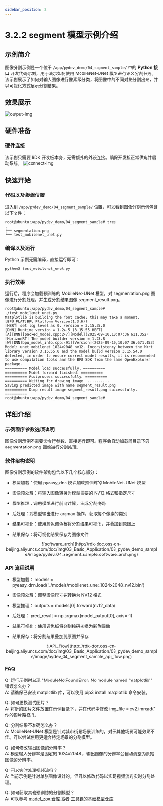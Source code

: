 ```yaml
---
sidebar_position: 2
---
```


# 3.2.2 segment 模型示例介绍

## 示例简介
图像分割示例是一个位于 `/app/pydev_demo/04_segment_sample/` 中的 **Python 接口** 开发代码示例，用于演示如何使用 MobileNet-UNet 模型进行语义分割任务。该示例展示了如何对输入图像进行像素级分类，将图像中的不同对象分割出来，并以可视化方式展示分割结果。

## 效果展示
![output-img](http://rdk-doc.oss-cn-beijing.aliyuncs.com/doc/img/03_Basic_Application/03_pydev_demo_sample/image/pydev_04_runing.png)

## 硬件准备

### 硬件连接
该示例只需要 RDK 开发板本身，无需额外的外设连接。确保开发板正常供电并启动系统。
![connect-img](http://rdk-doc.oss-cn-beijing.aliyuncs.com/doc/img/03_Basic_Application/03_pydev_demo_sample/image/pydev_04_hw_connect.png)

## 快速开始

### 代码以及板端位置
进入到 `/app/pydev_demo/04_segment_sample/` 位置，可以看到图像分割示例包含以下文件：
```
root@ubuntu:/app/pydev_demo/04_segment_sample# tree 
.
├── segmentation.png
└── test_mobilenet_unet.py
```

### 编译以及运行
Python 示例无需编译，直接运行即可：

```bash
python3 test_mobilenet_unet.py
```

### 执行效果

运行后，程序会加载预训练的 MobileNet-UNet 模型，对 segmentation.png 图像进行分割处理，并生成分割结果图像 segment_result.png。

```
root@ubuntu:/app/pydev_demo/04_segment_sample# ./test_mobilenet_unet.py 
Matplotlib is building the font cache; this may take a moment.
[BPU_PLAT]BPU Platform Version(1.3.6)!
[HBRT] set log level as 0. version = 3.15.55.0
[DNN] Runtime version = 1.24.5_(3.15.55 HBRT)
[A][DNN][packed_model.cpp:247][Model](2025-09-10,10:07:36.611.352) [HorizonRT] The model builder version = 1.23.8
[W][DNN]bpu_model_info.cpp:491][Version](2025-09-10,10:07:36.671.453) Model: unet_mobilenet_1024x2048_nv12. Inconsistency between the hbrt library version 3.15.55.0 and the model build version 3.15.54.0 detected, in order to ensure correct model results, it is recommended to use compilation tools and the BPU SDK from the same OpenExplorer package.
========== Model load successfully. ==========
========== Model forward finished. ==========
========== Postprocess successfully. ==========
========== Waiting for drawing image  ..........
Saving predicted image with name segment_result.png 
========== Dump result image segment_result.png successfully. ==========
root@ubuntu:/app/pydev_demo/04_segment_sample# 
```

## 详细介绍

### 示例程序参数选项说明
图像分割示例不需要命令行参数，直接运行即可。程序会自动加载同目录下的 segmentation.png 图像进行分割处理。

### 软件架构说明
图像分割示例的软件架构包含以下几个核心部分：

- 模型加载：使用 pyeasy_dnn 模块加载预训练的 MobileNet-UNet 模型

- 图像预处理：将输入图像转换为模型需要的 NV12 格式和指定尺寸

- 模型推理：调用模型进行前向计算，生成分割掩码

- 后处理：对模型输出进行 argmax 操作，获取每个像素的类别

- 结果可视化：使用颜色调色板将分割结果可视化，并叠加到原图上

- 结果保存：将可视化结果保存为图像文件

<center>
![software_arch](http://rdk-doc.oss-cn-beijing.aliyuncs.com/doc/img/03_Basic_Application/03_pydev_demo_sample/image/pydev_04_segment_sample_software_arch.png)
</center>

### API 流程说明
- 模型加载： models = pyeasy_dnn.load('../models/mobilenet_unet_1024x2048_nv12.bin')

- 图像预处理：调整图像尺寸并转换为 NV12 格式

- 模型推理： outputs = models[0].forward(nv12_data)

- 后处理： pred_result = np.argmax(model_output[0], axis=-1)

- 结果可视化：使用调色板将分割掩码转换为彩色图像

- 结果保存：将分割结果叠加到原图并保存

<center>
![API_Flow](http://rdk-doc.oss-cn-beijing.aliyuncs.com/doc/img/03_Basic_Application/03_pydev_demo_sample/image/pydev_04_segment_sample_api_flow.png)
</center>

### FAQ
Q: 运行示例时出现 "ModuleNotFoundError: No module named 'matplotlib'" 错误怎么办？\
A: 请确保已安装 matplotlib 库，可以使用 pip3 install matplotlib 命令安装。

Q: 如何更换测试图片？\
A: 将新的图片文件放置在示例目录下，并在代码中修改 img_file = cv2.imread(' 你的图片路径 ')。

Q: 分割结果不准确怎么办？\
A: MobileNet-UNet 模型是针对城市街景场景训练的，对于其他场景可能效果不佳。可以尝试使用更适合特定场景的分割模型。

Q: 如何修改输出图像的分辨率？\
A: 模型输入分辨率是固定的 1024x2048 ，输出图像的分辨率会自动调整为原始图像的分辨率。

Q: 可以实时处理视频流吗？\
A: 当前示例是针对单张图像设计的，但可以修改代码以实现视频流的实时分割处理。

Q: 如何获取其他预训练的分割模型？\
A: 可以参考 [model_zoo 仓库 ](https://github.com/D-Robotics/rdk_model_zoo) 或者 [ 工具链的基础模型仓库 ](https://github.com/D-Robotics/hobot_model)

